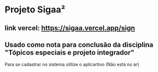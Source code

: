 # Projeto Sigaa²
## link vercel: https://sigaa.vercel.app/sign
## Usado como nota para conclusão da disciplina "Tópicos especiais e projeto integrador"
Para se cadastrar no sistema utilize o aplicartivo (Não está no ar)
